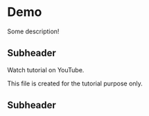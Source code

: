 # Demo

Some description!

## Subheader



Watch tutorial on YouTube.

This file is created for the tutorial purpose only.

## Subheader